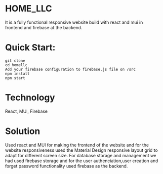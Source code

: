 # HOME_LLC 
It is a fully functional responsive website build with react and mui in frontend and firebase at the backend. 

# Quick Start:
    git clone
    cd homellc
    Add your firebase configuration to firebase.js file on /src
    npm install
    npm start
    
# Technology
   React, MUI, Firebase

# Solution
Used react and MUI for making the frontend of the website and for the website responsiveness used the Material Design responsive layout grid to adapt for different screen size. For database storage and management we had used firebase storage and for the user authenciation,user creation and forget password functionality used firebase as the backend.
